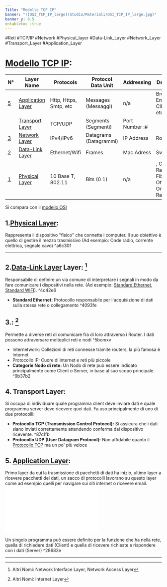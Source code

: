 ```yaml
---
Title: "Modello TCP IP"
banner: "![OSI_TCP_IP_large](Studio/Materiali/OSI_TCP_IP_large.jpg)"
banner_y: 0.5
entabletoc :true
---
```


#Reti #TCP/IP #Network #Physical_layer #Data-Link_Layer #Network_Layer #Transport_Layer #Application_Layer 



# [Modello TCP IP](Studio/It%20Support/Bits%20and%20Bytes%20of%20Networking/Modello%20TCP%20IP.md):

| N°| Layer Name                    | Protocols             | Protocol Data Unit     | Addressing     | Devices                                      |
| --| ----------------------------- | --------------------- | ---------------------- | -------------- | -------------------------------------------- |
| [5](#5%20Application%20Layer%5C) | [Application Layer](Studio/It%20Support/Bits%20and%20Bytes%20of%20Networking/Application%20Layer.md)             | Http, Https, Smtp, etc| Messages (Messaggi)    | n/a            | Browser, Email Client, etc                   |
| [](Studio/It%20Support/Bits%20and%20Bytes%20of%20Networking/Modello%20TCP%20IP.md#4%20Transport%20Layer%20Layer%20di%20trasporto%5C%7C4) | [Transport Layer](Studio/It%20Support/Bits%20and%20Bytes%20of%20Networking/Transport%20Layer.md)                     | TCP/UDP               | Segments (Segmenti)    | Port Number :# |                                              |
| [3](#3%20Network%20Layer%20Layer%20di%20Rete%20altri_nomi_network%5C) | [Network Layer](Studio/It%20Support/Bits%20and%20Bytes%20of%20Networking/Network%20Layer.md)                       | IPv4/IPv6             | Datagrams (Datagrammi) | IP Address     | Routers                                      |
| [2](#2%20Data%20Link%20Layer%20altri_nomi%5C) | [Data-Link Layer](Studio/It%20Support/Bits%20and%20Bytes%20of%20Networking/Data-Link%20Layer.md)                     | Ethernet/Wifi         | Frames                 | Mac Adress     | Switch                                       |
| [1](#1%20Physical%20Layer%20Layer%20Fisico%5C) | [Physical Layer](Studio/It%20Support/Bits%20and%20Bytes%20of%20Networking/Physical%20Layer.md) | 10 Base T, 802.11  | Bits (0 1)             | n/a            | [](Studio/It%20Support/Bits%20and%20Bytes%20of%20Networking/Alcuni%20Dispositivi%20di%20Rete.md#Hub%5C%7CHubs), Cavi di Rame, Fibra Ottica, Onde Radio |

Si compara con il [modello OSI](Studio/It%20Support/Bits%20and%20Bytes%20of%20Networking/OSI%20model.md)

## 1.[Physical Layer](Studio/It%20Support/Bits%20and%20Bytes%20of%20Networking/Physical%20Layer.md):
Rappresenta il dispositivo "fisico" che connette i computer. Il suo obiettivo è quello di gestire il mezzo trasmissivo (Ad esempio: Onde radio, corrente elettrica, segnale cavo) ^a6c30f

---


## 2.[Data-Link Layer](Studio/It%20Support/Bits%20and%20Bytes%20of%20Networking/Data-Link%20Layer.md) Layer: [^altri_nomi]
Responsabile di definire un via comune di interpretare i segnali in modo da fare comunicare i dispositivi nella rete. (Ad esempio: [Standard Ethernet](#%5E4093fe%20), [Standard WIFI](Standard%20WIFI)). ^4c42e6


- **Standard Ethernet:** Protocollo responsabile per l'acquisizione di dati sulla stessa rete o collegamento ^4093fe


## 3.[](Studio/It%20Support/Bits%20and%20Bytes%20of%20Networking/Network%20Layer.md#Layer%20di%20Rete%7CNetwork%20Layer): [^altri_nomi_network]
Permette a diverse reti di comunicare fra di loro attraverso i Router. I dati possono attraversare molteplici reti e nodi ^5bomxv

- Internetwork: Collezioni di reti connesse tramite routers, la più famosa è Internet
- Protocollo IP: Cuore di internet e reti più piccole
- **Categorie Nodo di rete:** Un Nodo di rete può essere indicato principalmente come Client o Server, in base al suo scopo principale.  ^9b37b2


## 4. Transport Layer:
Si occupa di individuare quale programma client deve inviare dati e quale programma server deve ricevere quei dati. Fa uso principalmente di uno di due protocolli:
- **Protocollo TCP (Transmission Control Protocol):** Si assicura che i dati siano inviati correttamente attendendo conferma dal dispositivo ricevente. ^87c1fb
- **Protocollo UDP (User Datagram Protocol):** Non affidabile quanto il [Protocollo TCP](#%5E87c1fb) ma un po' più veloce



## 5. [Application Layer](Studio/It%20Support/Bits%20and%20Bytes%20of%20Networking/Application%20Layer.md):
 Primo layer da cui la trasmissione di pacchetti di dati ha inizio, ultimo layer a ricevere pacchetti dei dati, un sacco di protocolli lavorano su questo layer come ad esempio quelli per navigare sui siti internet o ricevere email.![right-wrap](Studio/Excalidraw/Client-server-base.excalidraw.md)
 
 Un singolo programma può essere definito per la funzione che ha nella rete, quella di richiedere dati (Client) e quella di ricevere richieste e rispondere con i dati (Server)  ^28682e



---
[^altri_nomi]: Altri Nomi: Network Interface Layer, Network Access Layer
[^altri_nomi_network]: Altri Nomi: Internet Layer